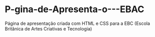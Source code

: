 # P-gina-de-Apresenta-o---EBAC
Página de apresentação criada com HTML e CSS para a EBC (Escola Britânica de Artes Criativas e Tecnologia)
